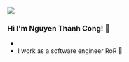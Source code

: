 ![](https://scontent.fsgn2-5.fna.fbcdn.net/v/t1.0-9/75298450_1011741305842932_1774696013013975040_n.jpg?_nc_cat=102&_nc_sid=110474&_nc_ohc=nBPL647JzkQAX-kgSS-&_nc_ht=scontent.fsgn2-5.fna&oh=e2644959c6dc191438172085cb6096fd&oe=5F398BC2)
### Hi I'm Nguyen Thanh Cong! 👋
- 
- I work as a software engineer RoR 🥑
